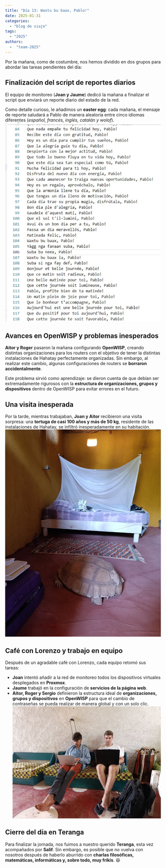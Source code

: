 ```yaml
---
title: "Día 13: Waxtu bu baax, Pablo!"
date: 2025-01-31
categories: 
  - "blog de viaje"
tags:
  - "2025"
authors:
  -  "team-2025"
---
```


Por la mañana, como de costumbre, nos hemos dividido en dos grupos para abordar las tareas pendientes del día:

## Finalización del script de reportes diarios  
El equipo de monitoreo (**Joan y Jaume**) dedicó la mañana a finalizar el script que enviará un reporte diario del estado de la red.  

Como detalle curioso, le añadimos un **easter egg**: cada mañana, el mensaje de reporte saludará a Pablo de manera aleatoria entre cinco idiomas diferentes (*español, francés, inglés, catalán y wolof*).
![Buenos dias Pablo!](images/morningPablo.jpg "Buenos dias Pablo!")

## Avances en OpenWISP y problemas inesperados  
**Aitor y Roger** pasaron la mañana configurando **OpenWISP**, creando distintas organizaciones para los routers con el objetivo de tener la distintas instalaciones de Hahatay perfectamente organizadas. Sin embargo, al realizar este cambio, algunas configuraciones de routers se **borraron accidentalmente**.  

Este problema sirvió como aprendizaje: se dieron cuenta de que debían ser extremadamente rigurosos con la **estructura de organizaciones, grupos y dispositivos** dentro de OpenWISP para evitar errores en el futuro.  

## Una visita inesperada  
Por la tarde, mientras trabajaban, **Joan y Aitor** recibieron una visita sorpresa: una **tortuga de casi 100 años y más de 50 kg**, residente de las instalaciones de Hahatay, se infiltró inesperadamente en su habitación.  
![Tortuga de Hahatay](images/Tortuga.jpg "Tortuga de Hahatay")

## Café con Lorenzo y trabajo en equipo  
Después de un agradable café con Lorenzo, cada equipo retomó sus tareas:  

- **Joan** intentó añadir a la red de monitoreo todos los dispositivos virtuales desplegados en **Proxmox**.  
- **Jaume** trabajó en la configuración de **servicios de la página web**.  
- **Aitor, Roger y Sergio** definieron la estructura ideal de **organizaciones, grupos y dispositivos** en **OpenWISP** para que el cambio de contraseñas se pueda realizar de manera global y con un solo clic.  
![Despacho Joan y Jaume](images/despacho.jpg "Despacho Joan y Jaume")

## Cierre del día en Teranga  
Para finalizar la jornada, nos fuimos a nuestro querido **Teranga**, esta vez acompañados por **Salif**. Sin embargo, es posible que no vuelva con nosotros después de haberlo aburrido con **charlas filosóficas, matemáticas, informáticas y, sobre todo, muy frikis**. 😆  
